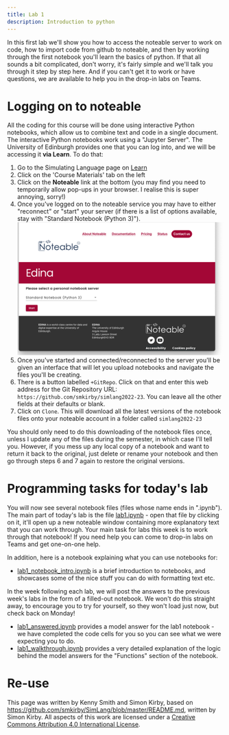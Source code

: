 ```yaml
---
title: Lab 1
description: Introduction to python
---
```


In this first lab we'll show you how to access the noteable server to work on code, how to import code from github to noteable, and then by working through the first notebook you'll learn the basics of python. If that all sounds a bit complicated, don't worry, it's fairly simple and we'll talk you through  it step by step here. And if you can't get it to work or have questions, we are available to help you in the drop-in labs on Teams.

# Logging on to noteable

All the coding for this course will be done using interactive Python notebooks, which allow us to combine text and code in a single document. The interactive Python notebooks work using a "Jupyter Server". The University of Edinburgh provides one that you can log into, and we will be accessing it **via Learn**.
To do that:

1. Go to the Simulating Language page on [Learn](http://www.learn.ed.ac.uk/)
2. Click on the 'Course Materials' tab on the left
3. Click on the **Noteable** link at the bottom (you may find you need to temporarily allow pop-ups in your browser. I realise this is super annoying, sorry!)
4. Once you've logged on to the noteable service you may have to either "reconnect" or "start" your server (if there is a list of options available, stay with "Standard Notebook (Python 3)").
    ![noteable screenshot](images/lab1_noteable_screenshot.png)
5. Once you've started and connected/reconnected to the server you'll be given an interface that will let you upload notebooks and navigate the files you'll be creating.
6. There is a button labelled `+GitRepo`. Click on that and enter this web address for the Git Repository URL: `https://github.com/smkirby/simlang2022-23`. You can leave all the other fields at their defaults or blank.
7. Click on `Clone`. This will download all the latest versions of the notebook files onto your noteable account in a folder called `simlang2022-23`

You should only need to do this downloading of the notebook files once, unless I update any of the files during the semester, in which case I'll tell you. However, if you mess up any local copy of a notebook and want to return it back to the original, just delete or rename your notebook and then go through steps 6 and 7 again to restore the original versions.

# Programming tasks for today's lab

You will now see several notebook files (files whose name ends in ".ipynb"). The main part of today's lab is the file [lab1.ipynb](https://nbviewer.org/github/smkirby/simlang2022-23/blob/main/lab1.ipynb) - open that file by clicking on it, it'll open up a new noteable window containing more explanatory text that you can work through. Your main task for labs this week is to work through that notebook! If you need help you can come to drop-in labs on Teams and get one-on-one help.

In addition, here is a notebook explaining what you can use notebooks for:

- [lab1_notebook_intro.ipynb](https://nbviewer.org/github/smkirby/simlang2022-23/blob/main/lab1_notebook_intro.ipynb) is a brief introduction to notebooks, and showcases some of the nice stuff you can do with formatting text etc.

In the week following each lab, we will post the answers to the previous week's labs in the form of a filled-out notebook. We won't do this straight away, to encourage you to try for yourself, so they won't load just now, but check back on Monday!

- [lab1_answered.ipynb](https://nbviewer.org/github/smkirby/simlang2022-23/blob/main/lab1_answered.ipynb) provides a model answer for the lab1 notebook - we have completed the code cells for you so you can see what we were expecting you to do.
- [lab1_walkthrough.ipynb](https://nbviewer.org/github/smkirby/simlang2022-23/blob/main/lab1_walkthrough.ipynb) provides a very detailed explanation of the logic behind the model answers for the "Functions" section of the notebook.

# Re-use

This page was written by Kenny Smith and Simon Kirby, based on https://github.com/smkirby/SimLang/blob/master/README.md, written by Simon Kirby. All aspects of this work are licensed under a [Creative Commons Attribution 4.0 International License](http://creativecommons.org/licenses/by/4.0/).
